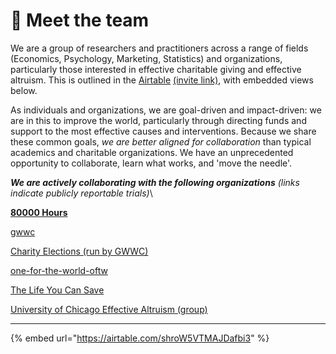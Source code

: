 # 👋 Meet the team

We are a group of researchers and practitioners across a range of fields (Economics, Psychology, Marketing, Statistics) and organizations, particularly those interested in effective charitable giving and effective altruism. This is outlined in the [Airtable](https://airtable.com/invite/l?inviteId=invrYLQD6MCwj5tzF\&inviteToken=756e551c2eb2be11add77811fa080f3ac80c5adc68b402c5dcbbc4a16684b836) [(invite link)](https://airtable.com/invite/l?inviteId=invrYLQD6MCwj5tzF\&inviteToken=756e551c2eb2be11add77811fa080f3ac80c5adc68b402c5dcbbc4a16684b836), with embedded views below.

As individuals and organizations, we are goal-driven and impact-driven: we are in this to improve the world, particularly through directing funds and support to the most effective causes and interventions. Because we share these common goals, _we are better aligned for collaboration_ than typical academics and charitable organizations. We have an unprecedented opportunity to collaborate, learn what works, and 'move the needle'.

_**We are actively collaborating with the following organizations** (links indicate publicly reportable trials)_\


[**80000 Hours**](https://80000hours.org/)

[gwwc](partners-contexts-trials/gwwc/ "mention")&#x20;

[Charity Elections (run by GWWC)](https://www.givingwhatwecan.org/events/guides/charity-elections/)&#x20;

[one-for-the-world-oftw](partners-contexts-trials/one-for-the-world-oftw/ "mention")

[The Life You Can Save](https://www.thelifeyoucansave.org/)

[University of Chicago Effective Altruism (group)](https://www.uchicagoea.org/)

***

{% embed url="https://airtable.com/shroW5VTMAJDafbi3" %}
